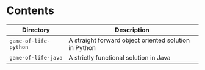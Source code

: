 # Contents

| Directory | Description |
| --------- | ----------- |
| `game-of-life-python`| A straight forward object oriented solution in Python |
| `game-of-life-java`  | A strictly functional solution in Java                |